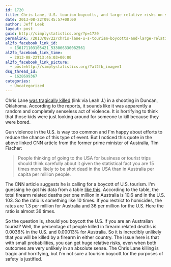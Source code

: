 ```yaml
---
id: 1720
title: Chris Lane, U.S. tourism boycotts, and large relative risks on small probabilities
date: 2013-08-22T09:45:57+00:00
author: Jeff Leek
layout: post
guid: http://simplystatistics.org/?p=1720
permalink: /2013/08/22/chris-lane-u-s-tourism-boycotts-and-large-relative-risks-on-small-probabilities/
al2fb_facebook_link_id:
  - 136171103105421_533066330082561
al2fb_facebook_link_time:
  - 2013-08-22T13:46:03+00:00
al2fb_facebook_link_picture:
  - post=http://simplystatistics.org/?al2fb_image=1
dsq_thread_id:
  - 1628699367
categories:
  - Uncategorized
---
```

Chris Lane [was tragically killed](http://www.cnn.com/2013/08/21/justice/australia-student-killed-oklahoma/index.html?hpt=hp_t2) (link via Leah J.) in a shooting in Duncan, Oklahoma. According to the reports, it sounds like it was apparently a random and completely senseless act of violence. It is horrifying to think that those kids were just looking around for someone to kill because they were bored.

Gun violence in the U.S. is way too common and I'm happy about efforts to reduce the chance of this type of event. But I noticed this quote in the above linked CNN article from the former prime minister of Australia, Tim Fischer:

> People thinking of going to the USA for business or tourist trips should think carefully about it given the statistical fact you are 15 times more likely to be shot dead in the USA than in Australia per capita per million people.

The CNN article suggests he is calling for a boycott of U.S. tourism. I'm guessing he got his data from a table [like this](http://en.wikipedia.org/wiki/List_of_countries_by_firearm-related_death_rate). According to the table, the total firearm related deaths per one million in Australia is 10.6 and in the U.S. 103. So the ratio is something like 10 times. If you restrict to homicides, the rates are 1.3 per million for Australia and 36 per million for the U.S. Here the ratio is almost 36 times.

So the question is, should you boycott the U.S. if you are an Australian tourist? Well, the percentage of people killed in firearm related deaths is 0.0036% in the U.S. and 0.00013% for Australia. So it is incredibly unlikely that you will be killed by a firearm in either country. The issue here is that with small probabilities, you can get huge relative risks, even when both outcomes are very unlikely in an absolute sense. The Chris Lane killing is tragic and horrifying, but I'm not sure a tourism boycott for the purposes of safety is justified.
